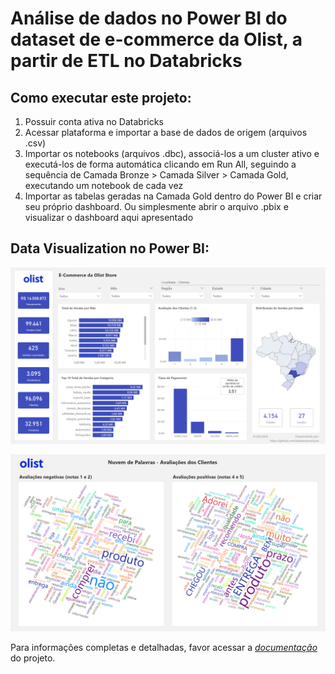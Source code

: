 # Análise de dados no Power BI do dataset de e-commerce da Olist, a partir de ETL no Databricks

## Como executar este projeto:
1. Possuir conta ativa no Databricks
2. Acessar plataforma e importar a base de dados de origem (arquivos .csv)
3. Importar os notebooks (arquivos .dbc), associá-los a um cluster ativo e executá-los de forma automática clicando em Run All, seguindo a sequência de Camada Bronze > Camada Silver > Camada Gold, executando um notebook de cada vez
4. Importar as tabelas geradas na Camada Gold dentro do Power BI e criar seu próprio dashboard. Ou simplesmente abrir o arquivo .pbix e visualizar o dashboard aqui apresentado


## Data Visualization no Power BI:

![One-page report](image/dashboard_pag1.png)

![One-page report](image/dashboard_pag2.png)


Para informações completas e detalhadas, favor acessar a [*documentação*](documentacao_projeto.md) do projeto.